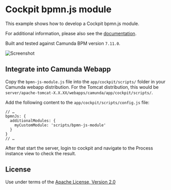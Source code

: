 Cockpit bpmn.js module
=================================

This example shows how to develop a Cockpit bpmn.js module.

For additional information, please also see the [documentation](https://docs.camunda.org/manual/latest/webapps/cockpit/extend/configuration/#bpmn-diagram-viewer-bpmn-js).

Built and tested against Camunda BPM version `7.11.0`.

![Screenshot](screenshot.png)


Integrate into Camunda Webapp
-----------------------------

Copy the `bpmn-js-module.js` file into the `app/cockpit/scripts/` folder in your Camunda webapp distribution. 
For the Tomcat distribution, this would be `server/apache-tomcat-X.X.XX/webapps/camunda/app/cockpit/scripts/`.

Add the following content to the `app/cockpit/scripts/config.js` file:

```
// …
bpmnJs: {
  additionalModules: {
    myCustomModule: 'scripts/bpmn-js-module'
  }
}
// …
```
After that start the server, login to cockpit and navigate to the Process instance view to check the result.

License
-------

Use under terms of the [Apache License, Version 2.0](http://www.apache.org/licenses/LICENSE-2.0)
